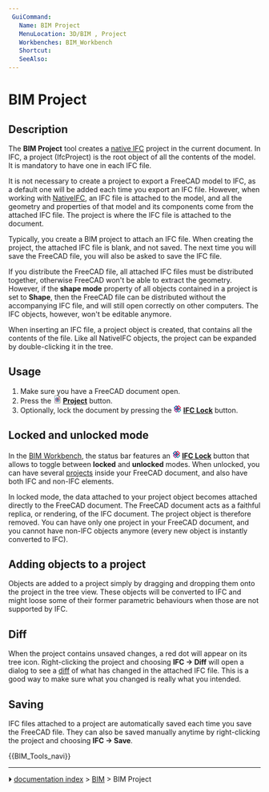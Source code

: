 ```yaml
---
 GuiCommand:
   Name: BIM Project
   MenuLocation: 3D/BIM , Project
   Workbenches: BIM_Workbench
   Shortcut: 
   SeeAlso: 
---
```


# BIM Project

## Description

The **BIM Project** tool creates a [native IFC](NativeIFC.md) project in the current document. In IFC, a project (IfcProject) is the root object of all the contents of the model. It is mandatory to have one in each IFC file.

It is not necessary to create a project to export a FreeCAD model to IFC, as a default one will be added each time you export an IFC file. However, when working with [NativeIFC](NativeIFC.md), an IFC file is attached to the model, and all the geometry and properties of that model and its components come from the attached IFC file. The project is where the IFC file is attached to the document.

Typically, you create a BIM project to attach an IFC file. When creating the project, the attached IFC file is blank, and not saved. The next time you will save the FreeCAD file, you will also be asked to save the IFC file.

If you distribute the FreeCAD file, all attached IFC files must be distributed together, otherwise FreeCAD won\'t be able to extract the geometry. However, if the **shape mode** property of all objects contained in a project is set to **Shape**, then the FreeCAD file can be distributed without the accompanying IFC file, and will still open correctly on other computers. The IFC objects, however, won\'t be editable anymore.

When inserting an IFC file, a project object is created, that contains all the contents of the file. Like all NativeIFC objects, the project can be expanded by double-clicking it in the tree.

## Usage

1.  Make sure you have a FreeCAD document open.
2.  Press the **<img src="images/BIM_Project.svg" width=16px> [Project](BIM_Project.md)** button.
3.  Optionally, lock the document by pressing the **<img src="images/IFC.svg" width=16px> [IFC Lock](NativeIFC#Locked_and_unlocked_modes.md)** button.

## Locked and unlocked mode 

In the [BIM Workbench](BIM_Workbench.md), the status bar features an **<img src="images/IFC.svg" width=16px> [IFC Lock](NativeIFC#Locked_and_unlocked_modes.md)** button that allows to toggle between **locked** and **unlocked** modes. When unlocked, you can have several [projects](BIM_Project.md) inside your FreeCAD document, and also have both IFC and non-IFC elements.

In locked mode, the data attached to your project object becomes attached directly to the FreeCAD document. The FreeCAD document acts as a faithful replica, or rendering, of the IFC document. The project object is therefore removed. You can have only one project in your FreeCAD document, and you cannot have non-IFC objects anymore (every new object is instantly converted to IFC).

## Adding objects to a project 

Objects are added to a project simply by dragging and dropping them onto the project in the tree view. These objects will be converted to IFC and might loose some of their former parametric behaviours when those are not supported by IFC.

## Diff

When the project contains unsaved changes, a red dot will appear on its tree icon. Right-clicking the project and choosing **IFC → Diff** will open a dialog to see a [diff](https://en.wikipedia.org/wiki/Diff) of what has changed in the attached IFC file. This is a good way to make sure what you changed is really what you intended.

## Saving

IFC files attached to a project are automatically saved each time you save the FreeCAD file. They can also be saved manually anytime by right-clicking the project and choosing **IFC → Save**.




 {{BIM_Tools_navi}}



---
⏵ [documentation index](../README.md) > [BIM](BIM_Workbench.md) > BIM Project
